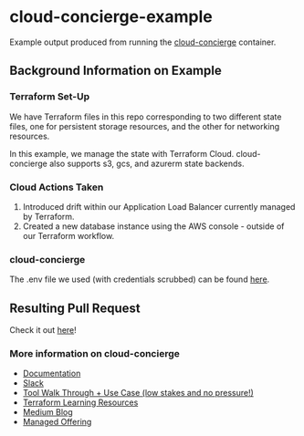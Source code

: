 # cloud-concierge-example
Example output produced from running the [cloud-concierge](https://github.com/dragondrop-cloud/cloud-concierge) container.

## Background Information on Example
### Terraform Set-Up
We have Terraform files in this repo corresponding to two different state files, one for persistent storage resources, and the other for networking resources.

In this example, we manage the state with Terraform Cloud. cloud-concierge also supports s3, gcs, and azurerm state backends. 

### Cloud Actions Taken
1) Introduced drift within our Application Load Balancer currently managed by Terraform.
2) Created a new database instance using the AWS console - outside of our Terraform workflow.

### cloud-concierge
The .env file we used (with credentials scrubbed) can be found [here](demo.env).

## Resulting Pull Request
Check it out [here](https://github.com/dragondrop-cloud/cloud-concierge-example/pull/2)!

### More information on cloud-concierge
- [Documentation](https://docs.cloudconcierge.io)
- [Slack](https://cloud-concierge.slack.com/join/shared_invite/zt-1xx3sqsb6-cekIXs2whccZvbU81Xn5qg#/shared-invite/email)
- [Tool Walk Through + Use Case (low stakes and no pressure!)](https://calendly.com/dragondrop-cloud/cloud-concierge-walk-through)
- [Terraform Learning Resources](https://dragondrop.cloud/learn/terraform/)
- [Medium Blog](https://medium.com/@hello_9187)
- [Managed Offering](https://dragondrop.cloud/how-it-works/)

